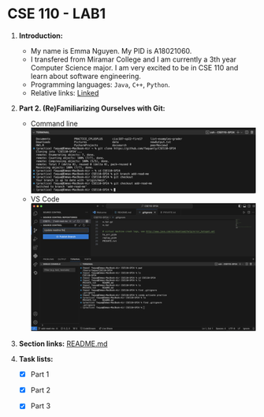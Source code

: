 # CSE 110 - LAB1

1. **Introduction:**
   - My name is Emma Nguyen. My PID is A18021060.
   - I transfered from Miramar College and I am currently a 3th year Computer Science major. I am very excited to be in CSE 110 and learn about software engineering.
   - Programming languages: `Java`, `C++`, `Python`.
   - Relative links: [Linked](https://www.linkedin.com/in/emma-nguyen-84a226117/)

     
2. **Part 2. (Re)Familiarizing Ourselves with Git:**

   - Command line
     ![Command line](part1-pic1.png)
   - VS Code
     ![VSCode UI](part2-pic2.png)
     
2. **Section links:**
   [README.md](https://faquanly.github.io/CSE110-lab1/)

3. **Task lists:**

   - [x] Part 1
   
   - [x] Part 2

   - [x] Part 3

